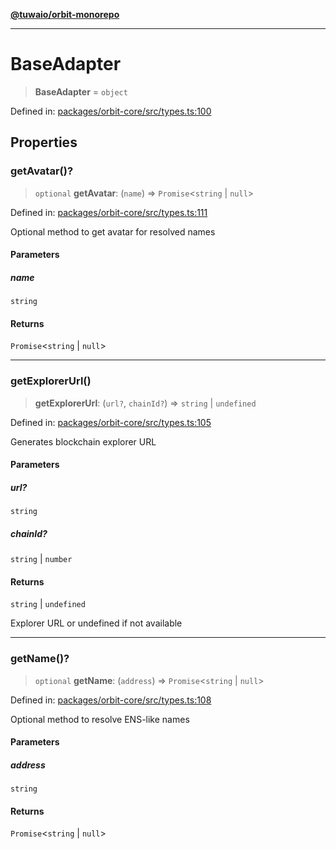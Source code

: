 [**@tuwaio/orbit-monorepo**](../../../README.md)

***

# BaseAdapter

> **BaseAdapter** = `object`

Defined in: [packages/orbit-core/src/types.ts:100](https://github.com/TuwaIO/orbit/blob/4c98d18e74e3b6494c65a06d0224403600792e2b/packages/orbit-core/src/types.ts#L100)

## Properties

### getAvatar()?

> `optional` **getAvatar**: (`name`) => `Promise`\<`string` \| `null`\>

Defined in: [packages/orbit-core/src/types.ts:111](https://github.com/TuwaIO/orbit/blob/4c98d18e74e3b6494c65a06d0224403600792e2b/packages/orbit-core/src/types.ts#L111)

Optional method to get avatar for resolved names

#### Parameters

##### name

`string`

#### Returns

`Promise`\<`string` \| `null`\>

***

### getExplorerUrl()

> **getExplorerUrl**: (`url?`, `chainId?`) => `string` \| `undefined`

Defined in: [packages/orbit-core/src/types.ts:105](https://github.com/TuwaIO/orbit/blob/4c98d18e74e3b6494c65a06d0224403600792e2b/packages/orbit-core/src/types.ts#L105)

Generates blockchain explorer URL

#### Parameters

##### url?

`string`

##### chainId?

`string` | `number`

#### Returns

`string` \| `undefined`

Explorer URL or undefined if not available

***

### getName()?

> `optional` **getName**: (`address`) => `Promise`\<`string` \| `null`\>

Defined in: [packages/orbit-core/src/types.ts:108](https://github.com/TuwaIO/orbit/blob/4c98d18e74e3b6494c65a06d0224403600792e2b/packages/orbit-core/src/types.ts#L108)

Optional method to resolve ENS-like names

#### Parameters

##### address

`string`

#### Returns

`Promise`\<`string` \| `null`\>
